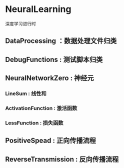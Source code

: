 # NeuralLearning
深度学习进行时
## DataProcessing ：数据处理文件归类
## DebugFunctions : 测试脚本归类
## NeuralNetworkZero : 神经元
  ### LineSum : 线性和
  ### ActivationFunction : 激活函数
  ### LessFunction : 损失函数
## PositiveSpead : 正向传播流程
## ReverseTransmission : 反向传播流程

